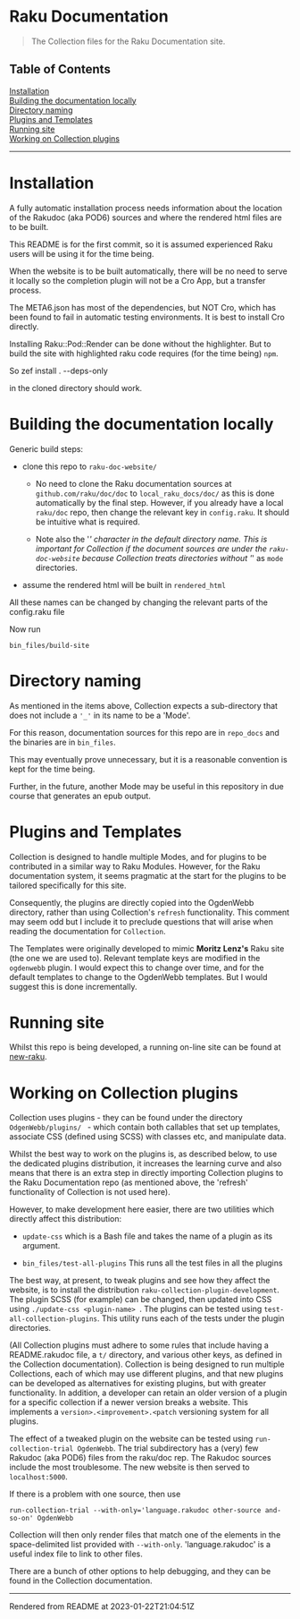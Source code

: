 # Raku Documentation
>The Collection files for the Raku Documentation site.


## Table of Contents
[Installation](#installation)  
[Building the documentation locally](#building-the-documentation-locally)  
[Directory naming](#directory-naming)  
[Plugins and Templates](#plugins-and-templates)  
[Running site](#running-site)  
[Working on Collection plugins](#working-on-collection-plugins)  

----
# Installation
A fully automatic installation process needs information about the location of the Rakudoc (aka POD6) sources and where the rendered html files are to be built.

This README is for the first commit, so it is assumed experienced Raku users will be using it for the time being.

When the website is to be built automatically, there will be no need to serve it locally so the completion plugin will not be a Cro App, but a transfer process.

The META6.json has most of the dependencies, but NOT Cro, which has been found to fail in automatic testing environments. It is best to install Cro directly.

Installing Raku::Pod::Render can be done without the highlighter. But to build the site with highlighted raku code requires (for the time being) `npm`.

So zef install . --deps-only

in the cloned directory should work.

# Building the documentation locally
Generic build steps:

*  clone this repo to `raku-doc-website/`

	*  No need to clone the Raku documentation sources at `github.com/raku/doc/doc` to `local_raku_docs/doc/` as this is done automatically by the final step. However, if you already have a local `raku/doc` repo, then change the relevant key in `config.raku`. It should be intuitive what is required.

	*  Note also the '_' character in the default directory name. This is important for Collection if the document sources are under the `raku-doc-website` because Collection treats directories without '_' as `mode` directories.

*  assume the rendered html will be built in `rendered_html`

All these names can be changed by changing the relevant parts of the config.raku file

Now run

```
bin_files/build-site
```
# Directory naming
As mentioned in the items above, Collection expects a sub-directory that does not include a `'_'` in its name to be a 'Mode'.

For this reason, documentation sources for this repo are in `repo_docs` and the binaries are in `bin_files`.

This may eventually prove unnecessary, but it is a reasonable convention is kept for the time being.

Further, in the future, another Mode may be useful in this repository in due course that generates an epub output.

# Plugins and Templates
Collection is designed to handle multiple Modes, and for plugins to be contributed in a similar way to Raku Modules. However, for the Raku documentation system, it seems pragmatic at the start for the plugins to be tailored specifically for this site.

Consequently, the plugins are directly copied into the OgdenWebb directory, rather than using Collection's `refresh` functionality. This comment may seem odd but I include it to preclude questions that will arise when reading the documentation for `Collection`.

The Templates were originally developed to mimic **Moritz Lenz's** Raku site (the one we are used to). Relevant template keys are modified in the `ogdenwebb` plugin. I would expect this to change over time, and for the default templates to change to the OgdenWebb templates. But I would suggest this is done incrementally.

# Running site
Whilst this repo is being developed, a running on-line site can be found at [new-raku](https://new-raku.finanalyst.org).

# Working on Collection plugins
Collection uses plugins - they can be found under the directory `OdgenWebb/plugins/ ` - which contain both callables that set up templates, associate CSS (defined using SCSS) with classes etc, and manipulate data.

Whilst the best way to work on the plugins is, as described below, to use the dedicated plugins distribution, it increases the learning curve and also means that there is an extra step in directly importing Collection plugins to the Raku Documentation repo (as mentioned above, the 'refresh' functionality of Collection is not used here).

However, to make development here easier, there are two utilities which directly affect this distribution:

*  `update-css` which is a Bash file and takes the name of a plugin as its argument.

*  `bin_files/test-all-plugins` This runs all the test files in all the plugins

The best way, at present, to tweak plugins and see how they affect the website, is to install the distribution `raku-collection-plugin-development`. The plugin SCSS (for example) can be changed, then updated into CSS using `./update-css <plugin-name> `. The plugins can be tested using `test-all-collection-plugins`. This utility runs each of the tests under the plugin directories.

(All Collection plugins must adhere to some rules that include having a README.rakudoc file, a `t/` directory, and various other keys, as defined in the Collection documentation). Collection is being designed to run multiple Collections, each of which may use different plugins, and that new plugins can be developed as alternatives for existing plugins, but with greater functionality. In addition, a developer can retain an older version of a plugin for a specific collection if a newer version breaks a website. This implements a `version>.<improvement>.<patch` versioning system for all plugins.

The effect of a tweaked plugin on the website can be tested using `run-collection-trial OgdenWebb`. The trial subdirectory has a (very) few Rakudoc (aka POD6) files from the raku/doc rep. The Rakudoc sources include the most troublesome. The new website is then served to `localhost:5000`.

If there is a problem with one source, then use

```
run-collection-trial --with-only='language.rakudoc other-source and-so-on' OgdenWebb
```
Collection will then only render files that match one of the elements in the space-delimited list provided with `--with-only`. 'language.rakudoc' is a useful index file to link to other files.

There are a bunch of other options to help debugging, and they can be found in the Collection documentation.







----
Rendered from README at 2023-01-22T21:04:51Z
